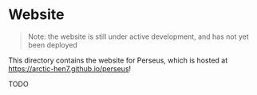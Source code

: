 # Website

> Note: the website is still under active development, and has not yet been deployed

This directory contains the website for Perseus, which is hosted at <https://arctic-hen7.github.io/perseus>!

TODO
